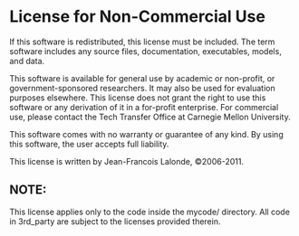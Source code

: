 License for Non-Commercial Use
==============================

If this software is redistributed, this license must be included. The
term software includes any source files, documentation, executables,
models, and data.

This software is available for general use by academic or non-profit,
or government-sponsored researchers. It may also be used for
evaluation purposes elsewhere. This license does not grant the right
to use this software or any derivation of it in a for-profit
enterprise. For commercial use, please contact the Tech Transfer
Office at Carnegie Mellon University.

This software comes with no warranty or guarantee of any kind. By
using this software, the user accepts full liability.

This license is written by Jean-Francois Lalonde, &copy;2006-2011.

NOTE:
-----

This license applies only to the code inside the mycode/
directory. All code in 3rd_party are subject to the licenses provided
therein.
